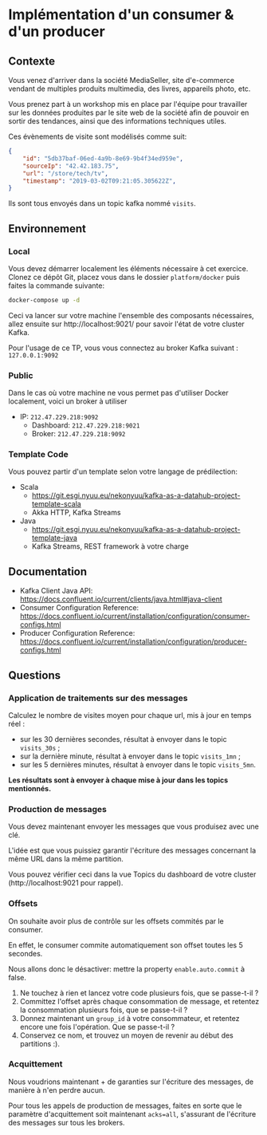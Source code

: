 # Implémentation d'un consumer & d'un producer

## Contexte

Vous venez d'arriver dans la société MediaSeller, site d'e-commerce vendant de multiples produits
multimedia, des livres, appareils photo, etc.

Vous prenez part à un workshop mis en place par l'équipe pour travailler sur les données
produites par le site web de la société afin de pouvoir en sortir des tendances, ainsi que des 
informations techniques utiles.

Ces évènements de visite sont modélisés comme suit:

```json
{
    "id": "5db37baf-06ed-4a9b-8e69-9b4f34ed959e",
    "sourceIp": "42.42.183.75",
    "url": "/store/tech/tv",
    "timestamp": "2019-03-02T09:21:05.305622Z",
}
```

Ils sont tous envoyés dans un topic kafka nommé `visits`.

## Environnement


### Local

Vous devez démarrer localement les éléments nécessaire à cet exercice. Clonez ce dépôt Git, placez vous dans le dossier `platform/docker` puis faites la commande suivante:

```bash
docker-compose up -d
```

Ceci va lancer sur votre machine l'ensemble des composants nécessaires, allez ensuite sur http://localhost:9021/ pour savoir l'état de votre cluster Kafka.

Pour l'usage de ce TP, vous vous connectez au broker Kafka suivant : `127.0.0.1:9092`

### Public

Dans le cas où votre machine ne vous permet pas d'utiliser Docker localement, voici un broker à utiliser

  * IP: `212.47.229.218:9092`
    * Dashboard: `212.47.229.218:9021`
    * Broker: `212.47.229.218:9092`

### Template Code

Vous pouvez partir d'un template selon votre langage de prédilection:

  * Scala
    * https://git.esgi.nyuu.eu/nekonyuu/kafka-as-a-datahub-project-template-scala
    * Akka HTTP, Kafka Streams
  * Java
    * https://git.esgi.nyuu.eu/nekonyuu/kafka-as-a-datahub-project-template-java
    * Kafka Streams, REST framework à votre charge

## Documentation

  * Kafka Client Java API: https://docs.confluent.io/current/clients/java.html#java-client
  * Consumer Configuration Reference: https://docs.confluent.io/current/installation/configuration/consumer-configs.html
  * Producer Configuration Reference: https://docs.confluent.io/current/installation/configuration/producer-configs.html
  

## Questions

### Application de traitements sur des messages

Calculez le nombre de visites moyen pour chaque url, mis à jour en temps réel :

  * sur les 30 dernières secondes, résultat à envoyer dans le topic `visits_30s` ;
  * sur la dernière minute, résultat à envoyer dans le topic `visits_1mn` ;
  * sur les 5 dernières minutes, résultat à envoyer dans le topic `visits_5mn`.

**Les résultats sont à envoyer à chaque mise à jour dans les topics mentionnés.**

### Production de messages

Vous devez maintenant envoyer les messages que vous produisez avec une clé.

L'idée est que vous puissiez garantir l'écriture des messages concernant la même URL dans la même partition.

Vous pouvez vérifier ceci dans la vue Topics du dashboard de votre cluster (http://localhost:9021 pour rappel).

### Offsets

On souhaite avoir plus de contrôle sur les offsets commités par le consumer.

En effet, le consumer commite automatiquement son offset toutes 
les 5 secondes.

Nous allons donc le désactiver: mettre la property `enable.auto.commit` à false.

  1. Ne touchez à rien et lancez votre code plusieurs fois, que se passe-t-il ?
  2. Committez l'offset après chaque consommation de message, et retentez la consommation plusieurs fois, que se passe-t-il ?
  3. Donnez maintenant un `group_id` à votre consommateur, et retentez encore une fois l'opération. Que se passe-t-il ?
  4. Conservez ce nom, et trouvez un moyen de revenir au début des partitions :).

### Acquittement

Nous voudrions maintenant + de garanties sur l'écriture des messages, de manière à n'en perdre aucun.

Pour tous les appels de production de messages, faites en sorte que
le paramètre d'acquittement soit maintenant `acks=all`, s'assurant de 
l'écriture des messages sur tous les brokers.